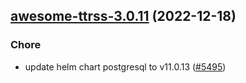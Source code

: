 

## [awesome-ttrss-3.0.11](https://github.com/truecharts/charts/compare/awesome-ttrss-3.0.10...awesome-ttrss-3.0.11) (2022-12-18)

### Chore

- update helm chart postgresql to v11.0.13 ([#5495](https://github.com/truecharts/charts/issues/5495))
  
  